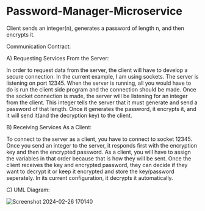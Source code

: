 # Password-Manager-Microservice
Client sends an integer(n), generates a password of length n, and then encrypts it.

Communication Contract:

A) Requesting Services From the Server:

In order to request data from the server, the client will have to develop a secure connection. In the current example, I am using sockets. The server is listening on port 12345. When the server is running, all you would have to do is run the client side program and the connection should be made. Once the socket connection is made, the server will be listening for an integer from the client. This integer tells the server that it must generate and send a password of that length. Once it generates the password, it encrypts it, and it will send it(and the decryption key) to the client.


B) Receiving Services As a Client:

To connect to the server as a client, you have to connect to socket 12345. Once you send an integer to the server, it responds first with the encryption key and then the encrypted password. As a client, you will have to assign the variables in that order because that is how they will be sent. Once the client receives the key and encrypted password, they can decide if they want to decrypt it or keep it encrypted and store the key/password seperately. In its current configuration, it decrypts it automatically.

C) UML Diagram:


![Screenshot 2024-02-26 170140](https://github.com/dshook55/Password-Manager-Microservice/assets/133323327/83ed8458-d56c-4645-8578-ed61196e68f8)





